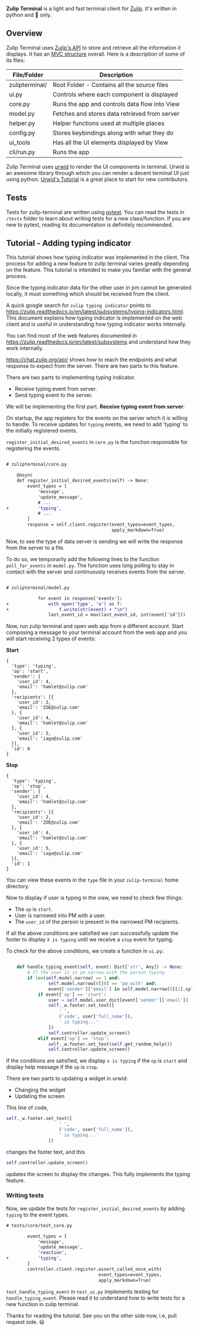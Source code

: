 **Zulip Terminal** is a light and fast terminal client for [Zulip](https://zulipchat.com). It's written in python and :snake: only.

## Overview
Zulip Terminal uses [Zulip's API](https://zulipchat.com/api/) to store and retrieve all the information it displays. It has an [MVC structure](https://en.wikipedia.org/wiki/Model%E2%80%93view%E2%80%93controller) overall. Here is a description of some of its files:
 
| File/Folder                                           | Description                                   |
| ----------------------------------------------------- | --------------------------------------------- |
|zulipterminal/                                         | Root Folder - Contains all the source files   |
|              ui.py                                    | Controls where each component is displayed    |
|              core.py                                  | Runs the app and controls data flow into View |
|              model.py                                 | Fetches and stores data retrieved from server |
|              helper.py                                | Helper functions used at multiple places      |
|              config.py                                | Stores keybindings along with what they do    |
|              ui_tools                                 | Has all the UI elements displayed by View     |
|              cli/run.py                               | Runs the app                                  |

Zulip Terminal uses [urwid](http://urwid.org/) to render the UI components in terminal. Urwid is an awesome library through which you can render a decent terminal UI just using python. [Urwid's Tutorial](http://urwid.org/tutorial/index.html) is a great place to start for new contributors.

## Tests
Tests for zulip-terminal are written using [pytest](https://pytest.org/). You can read the tests in `/tests` folder to learn about writing tests for a new class/function. If you are new to pytest, reading its documentation is definitely recommended.


## Tutorial - Adding typing indicator
This tutorial shows how typing indicator was implemented in the client. The process for adding a new feature to zulip terminal varies greatly depending on the feature. This tutorial is intended to make you familiar with the general process.

Since the typing indicator data for the other user in pm cannot be generated locally, it must something which should be received from the client.

A quick google search for `zulip typing indicator` points to https://zulip.readthedocs.io/en/latest/subsystems/typing-indicators.html. This document explains how typing indicator is implemented on the web client and is useful in understanding how typing indicator works internally.

You can find most of the web features documented in https://zulip.readthedocs.io/en/latest/subsystems and understand how they work internally.

https://chat.zulip.org/api/ shows how to reach the endpoints and what response to expect from the server. There are two parts to this feature.

There are two parts to implementing typing indicator.
* Receive typing event from server.
* Send typing event to the server.

We will be implementing the first part. **Receive typing event from server**:

On startup, the app registers for the events on the server which it is willing to handle. To receive updates for `typing` events, we need to add 'typing' to the initially registered events. 

`register_initial_desired_events` in `core.py` is the function responsible for registering the events.
``` diff

# zulipterminal/core.py

    @async
    def register_initial_desired_events(self) -> None:
        event_types = [
            'message',
            'update_message',
            # ...
+           'typing',
            # ...
        ]
        response = self.client.register(event_types=event_types,
                                        apply_markdown=True)
```

Now, to see the type of data server is sending we will write the response from the server to a file.

To do so, we temporarily add the following lines to the function `poll_for_events` in `model.py`. The function uses long polling to stay in contact with the server and continuously receives events from the server. 

``` diff

# zulipterminal/model.py

            for event in response['events']:
+               with open('type', 'a') as f:
+                   f.write(str(event) + "\n")
                last_event_id = max(last_event_id, int(event['id']))
```

Now, run zulip terminal and open web app from a different account. Start composing a message to your terminal account from the web app and you will start receiving 2 types of events:

**Start**
```
{
  'type': 'typing',
  'op': 'start',
  'sender': {
    'user_id': 4,
    'email': 'hamlet@zulip.com'
  },
  'recipients': [{
    'user_id': 2,
    'email': 'ZOE@zulip.com'
  }, {
    'user_id': 4,
    'email': 'hamlet@zulip.com'
  }, {
    'user_id': 5,
    'email': 'iago@zulip.com'
  }],
  'id': 0
}
```


**Stop**
```
{
  'type': 'typing',
  'op': 'stop',
  'sender': {
    'user_id': 4,
    'email': 'hamlet@zulip.com'
  },
  'recipients': [{
    'user_id': 2,
    'email': 'ZOE@zulip.com'
  }, {
    'user_id': 4,
    'email': 'hamlet@zulip.com'
  }, {
    'user_id': 5,
    'email': 'iago@zulip.com'
  }],
  'id': 1
}
```

You can view these events in the `type` file in your `zulip-terminal` home directory.

Now to display if user is typing in the view, we need to check few things:
* The `op` is `start`.
* User is narrowed into PM with a user.
* The `user_id` of the person is present in the narrowed PM recipients.

If all the above conditions are satisfied we can successfully update the footer to display `X is typing` until we receive
a `stop` event for typing.

To check for the above conditions, we create a function in `ui.py`:
```python

    def handle_typing_event(self, event: Dict['str', Any]) -> None:
        # If the user is in pm narrow with the person typing
        if len(self.model.narrow) == 1 and\
                self.model.narrow[0][0] == 'pm_with' and\
                event['sender']['email'] in self.model.narrow[0][1].split(','):
            if event['op'] == 'start':
                user = self.model.user_dict[event['sender']['email']]
                self._w.footer.set_text([
                    ' ',
                    ('code', user['full_name']),
                    ' is typing...'
                ])
                self.controller.update_screen()
            elif event['op'] == 'stop':
                self._w.footer.set_text(self.get_random_help())
                self.controller.update_screen()
```
If the conditions are satisfied, we display `x is typing` if the `op` is `start` and display help message if the `op` is `stop`.

There are two parts to updating a widget in urwid:
* Changing the widget
* Updating the screen

This line of code,
```python
self._w.footer.set_text([
                    ' ',
                    ('code', user['full_name']),
                    ' is typing...'
                ])
```
changes the footer text, and this
```python
self.controller.update_screen()
```
updates the screen to display the changes. This fully implements the typing feature. 

### Writing tests
Now, we update the tests for `register_initial_desired_events` by adding `typing`
to the event types.
```diff
# tests/core/test_core.py

        event_types = [
            'message',
            'update_message',
            'reaction',
+           'typing',
        ]
        controller.client.register.assert_called_once_with(
                                   event_types=event_types,
                                   apply_markdown=True)
```

`test_handle_typing_event` in `test_ui.py` implements testing for `handle_typing_event`. Please read it to understand how to write tests for a new function in zulip terminal.

Thanks for reading the tutorial. See you on the other side now, i.e, pull request side. :smiley: 